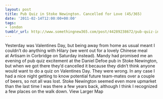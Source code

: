 ```yaml
---
layout: post
title: Pub Quiz in Stoke Newington. Cancelled for Love (45/365)
date: '2011-02-14T12:00:00+00:00'
tags:
- london
tumblr_url: http://www.somethingnew365.com/post/44289238672/pub-quiz-in-stoke-newington-cancelled-for-lov
---
```

Yesterday was Valentines Day, but being away from home as usual meant I couldn’t do anything with Hilary (we went out for a lovely Chinese meal at Artisam in Corbridge on Saturday instead).
Mandy had promised me an evening of pub quiz excitement at the Daniel Defoe pub in Stoke Newington, but when we got there they’d cancelled it because they didn’t think anyone would want to do a quiz on Valentines Day. They were wrong.
In any case I had a nice night getting to know potential future team-mates over a couple of beers, so not all was lost.
Stoke Newington seemed even more upmarket than the last time I was there a few years back, although I think I recognized a few places on the walk down.
View Larger Map
